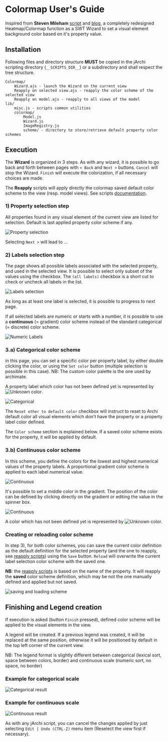 # Colormap User's Guide

Inspired from **Steven Mileham** [script](https://gist.github.com/smileham/4bbca832d8fe629b72beb4e2b9a4b7ea) and [blog](https://smileham.co.uk/2022/06/15/archi-jarchi-and-rag-status-maps/), a completely redesigned Heatmap/Colormap function as a SWT Wizard to set a visual element background color based on it's property value.

## Installation

Following files and directory structure **MUST** be copied in the jArchi scripting directory (`__SCRIPTS_DIR__`) or a subdirectory and shall respect the tree structure.

```
Colormap/
    Wizard.ajs - launch the Wizard on the current view
    Reapply on selected view.ajs - reapply the color scheme of the selected view
    Reapply on model.ajs - reapply to all views of the model
lib/
    misc.js - scripts common utilities
    colormap/
        Model.js 
        Wizard.js
        ImageRegistry.js
        scheme/ - directory to store/retrieve default property color schemes
```

## Execution

The **Wizard** is organized in 3 steps. As with any wizard, it is possible to go back and forth between pages with `< Back` and `Next >` buttons. `Cancel` will stop the Wizard. `Finish` will execute the colorization, if all necessary choices are made.

The **Reapply** scripts will apply directly the colormap saved default color scheme to the view (resp. model views). See scripts [documentation](Colormap%20reapply.md).

### 1) Property selection step

All properties found in any visual element of the current view are listed for selection. Default is last applied property color scheme if any.

![Property selection](./img/Property%20list.png)

Selecting `Next >` will lead to ...

### 2) Labels selection step

The page shows all possible labels associated with the selected property, and used in the selected view. It is possible to select only subset of the values using the checkbox. The `(all labels)` checkbox is a short cut to check or uncheck all labels in the list.

![Labels selection](./img/Property%20labels%20selection.png)

As long as at least one label is selected, it is possible to progress to next page.

if all selected labels are numeric or starts with a number, it is possible to use a **continuous** (= gradient) color scheme instead of the standard categorical (= discrete) color scheme.

![Numeric Labels](./img/Property%20labels%20selection%202.png)

### 3.a) Categorical color scheme 

in this page, you can set a specific color per property label, by either double clicking the color, or using the `Set color` button (multiple selection is possible in this case). NB: The custom color palette is the one used by archimate.

A property label which color has not been defined yet is represented by ![Unknown color](./img/UnknownColor.png).

![Categorical](./img/Category%20scheme%20colors.png)

The `Reset other to default color` checkbox will instruct to reset to Archi default color all visual elements which don't have the property or a property label color defined.

The `Color scheme` section is explained below. If a saved color scheme exists for the property, it will be applied by default.


### 3.b) Continuous color scheme 

In this scheme, you define the colors for the lowest and highest numerical values of the property labels. A proportional gradient color scheme is applied to each label numerical value.

![Continuous](./img/Continuous%20scheme%20colors.png)

It's possible to set a middle color in the gradient. The position of the color can be defined by clicking directly on the gradient or editing the value in the spinner box.

![Continuous](./img/Continuous%20scheme%20colors%20middle%20color.png)

A color which has not been defined yet is represented by ![Unknown color](./img/UnknownColor.png).

### Creating or reloading color scheme

In step 3), for both color schemes, you can save the current color definition as the default definition for the selected property (and the one to reapply, see [reapply scripts](Colormap%20reapply.md)) using the `Save` button. `Reload` will overwrite the current label selection color scheme with the saved one.

**NB**: the [reapply scripts](Colormap%20reapply.md) is based on the name of the property. It will reapply the **saved** color scheme definition, which may be not the one manually defined and applied but not saved.

![saving and loading scheme](./img/Default%20Color.png)

## Finishing and Legend creation

If execution is asked (button `Finish` pressed), defined color scheme will be applied to the visual elements in the view. 

A legend will be created. If a previous legend was created, it will be replaced at the same position, otherwise it will be positioned by default in the top left corner of the current view.

NB: The legend format is slightly different between categorical (lexical sort, space between colors, border) and continuous scale (numeric sort, no space, no border)

### Example for categorical scale

![Categorical result](./img/Category%20Scheme%20Result.png)

### Example for continuous scale

![Continuous result](./img/Continuous%20color%20output.png)

As with any jArchi script, you can cancel the changes applied by just selecting `Edit | Undo (CTRL-Z)` menu item (Reselect the view first if necessary).
